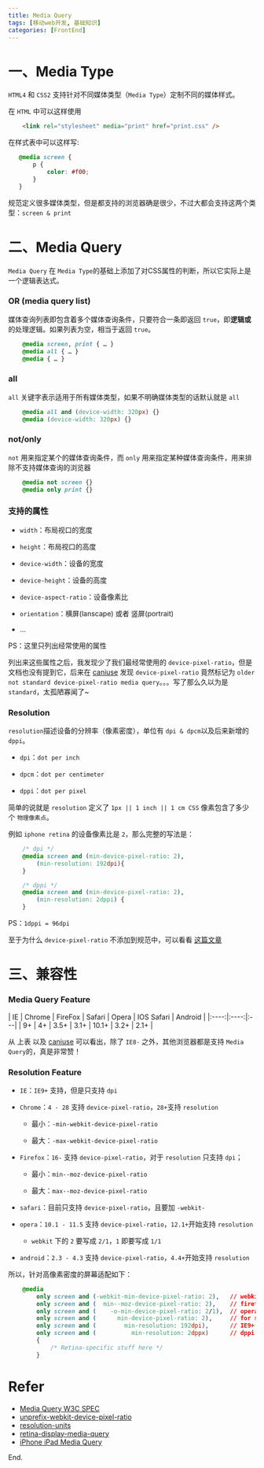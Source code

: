 ```yaml
---
title: Media Query
tags: [移动web开发, 基础知识]
categories: [FrontEnd]
---
```


# 一、Media Type

`HTML4` 和 `CSS2` 支持针对不同媒体类型（`Media Type`）定制不同的媒体样式。

在 `HTML` 中可以这样使用
```html
    <link rel="stylesheet" media="print" href="print.css" />
```
在样式表中可以这样写:
 ```css
    @media screen {
        p {
            color: #f00;
        }
    }
```
规范定义很多媒体类型，但是都支持的浏览器确是很少，不过大都会支持这两个类型：`screen & print`

<!-- more -->

# 二、Media Query

`Media Query` 在 `Media Type`的基础上添加了对CSS属性的判断，所以它实际上是一个逻辑表达式。

### OR (media query list)

媒体查询列表即包含着多个媒体查询条件，只要符合一条即返回 `true`，即**逻辑或**的处理逻辑。如果列表为空，相当于返回 `true`。
```css
    @media screen, print { … }
    @media all { … }
    @media { … }
```
### all

`all` 关键字表示适用于所有媒体类型，如果不明确媒体类型的话默认就是 `all`
```css
    @media all and (device-width: 320px) {}
    @media (device-width: 320px) {}
```
### not/only

`not` 用来指定某个的媒体查询条件，而 `only` 用来指定某种媒体查询条件，用来排除不支持媒体查询的浏览器
```css
    @media not screen {}
    @media only print {}
```
### 支持的属性

- `width`：布局视口的宽度

- `height`：布局视口的高度

- `device-width`：设备的宽度

 - `device-height`：设备的高度

- `device-aspect-ratio`：设备像素比

- `orientation`：横屏(lanscape) 或者 竖屏(portrait)

- ...

PS：这里只列出经常使用的属性

列出来这些属性之后，我发现少了我们最经常使用的 `device-pixel-ratio`，但是文档也没有提到它，后来在 [caniuse](http://caniuse.com/#search=media) 发现 `device-pixel-ratio` 竟然标记为 `older not standard device-pixel-ratio media query`。。。写了那么久以为是 `standard`，太孤陋寡闻了~

### Resolution

`resolution`描述设备的分辨率（像素密度），单位有 `dpi & dpcm`以及后来新增的 `dppi`。

- `dpi`：`dot per inch`


- `dpcm`：`dot per centimeter`


- `dppi`：`dot per pixel`


简单的说就是 `resolution` 定义了 `1px || 1 inch || 1 cm CSS` 像素包含了多少个 `物理像素点`。

例如 `iphone retina` 的设备像素比是 `2`，那么完整的写法是：
```css
    /* dpi */
    @media screen and (min-device-pixel-ratio: 2),
        (min-resolution: 192dpi){
    }

    /* dppi */
    @media screen and (min-device-pixel-ratio: 2),
        (min-resolution: 2dppi) {
    }
```
PS：`1dppi = 96dpi`

至于为什么 `device-pixel-ratio` 不添加到规范中，可以看看 [这篇文章](http://www.w3.org/blog/CSS/2012/06/14/unprefix-webkit-device-pixel-ratio/)

# 三、兼容性

### Media Query Feature

| IE   | Chrome | FireFox | Safari | Opera  | IOS Safari | Android |
|:----:|:----:|:---|
| 9+   | 4+     | 3.5+    |  3.1+  |  10.1+ | 3.2+       | 2.1+    |


从 上表 以及 [caniuse](http://caniuse.com/#search=media) 可以看出，除了 `IE8-` 之外，其他浏览器都是支持 `Media Query`的，真是非常赞！

### Resolution Feature


- `IE`：`IE9+` 支持，但是只支持 `dpi`


- `Chrome`：`4 - 28` 支持 `device-pixel-ratio`，`28+`支持 `resolution`

    - 最小：`-min-webkit-device-pixel-ratio`

    - 最大：`-max-webkit-device-pixel-ratio`


- `Firefox`：`16-`  支持 `device-pixel-ratio`，对于 `resolution` 只支持 `dpi`；

    - 最小：`min--moz-device-pixel-ratio`

    - 最大：`max--moz-device-pixel-ratio`


- `safari`：目前只支持 `device-pixel-ratio`，且要加 `-webkit-`



- `opera`：`10.1 - 11.5` 支持 `device-pixel-ratio`，`12.1+`开始支持 `resolution`

    - `webkit` 下的 `2` 要写成 `2/1`，`1` 即要写成 `1/1`


- `android`：`2.3 - 4.3` 支持 `device-pixel-ratio`，`4.4+`开始支持 `resolution`

所以，针对高像素密度的屏幕适配如下：
```css
    @media
        only screen and (-webkit-min-device-pixel-ratio: 2),   // webkit-base(safari, android)
        only screen and (  min--moz-device-pixel-ratio: 2),    // firefox 16-
        only screen and (    -o-min-device-pixel-ratio: 2/1),  // opera 11.5-
        only screen and (      min-device-pixel-ratio: 2),     // for standard
        only screen and (        min-resolution: 192dpi),      // IE9+
        only screen and (          min-resolution: 2dppx)      // dppi
        {
            /* Retina-specific stuff here */
        }

```
# Refer

- [Media Query W3C SPEC](http://www.w3.org/TR/css3-mediaqueries)
- [unprefix-webkit-device-pixel-ratio](http://www.w3.org/blog/CSS/2012/06/14/unprefix-webkit-device-pixel-ratio/)
- [resolution-units](http://www.w3.org/TR/css3-images/#resolution-units)
- [retina-display-media-query](https://css-tricks.com/snippets/css/retina-display-media-query/)
- [iPhone iPad Media Query](http://stephen.io/mediaqueries/)

End.
